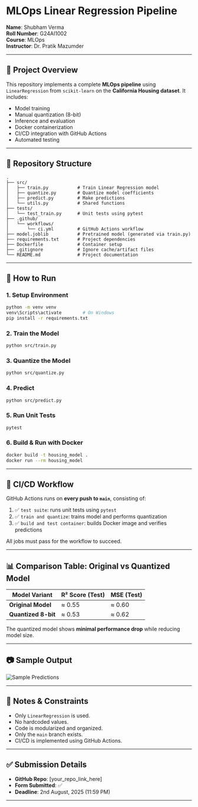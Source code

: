 # MLOps Linear Regression Pipeline

**Name**: Shubham Verma  
**Roll Number**: G24AI1002  
**Course**: MLOps  
**Instructor**: Dr. Pratik Mazumder

---

## 📌 Project Overview

This repository implements a complete **MLOps pipeline** using `LinearRegression` from `scikit-learn` on the **California Housing dataset**. It includes:

- Model training
- Manual quantization (8-bit)
- Inference and evaluation
- Docker containerization
- CI/CD integration with GitHub Actions
- Automated testing

---

## 📂 Repository Structure

```
.
├── src/
│   ├── train.py           # Train Linear Regression model
│   ├── quantize.py        # Quantize model coefficients
│   ├── predict.py         # Make predictions
│   └── utils.py           # Shared functions
├── tests/
│   └── test_train.py      # Unit tests using pytest
├── .github/
│   └── workflows/
│       └── ci.yml         # GitHub Actions workflow
├── model.joblib           # Pretrained model (generated via train.py)
├── requirements.txt       # Project dependencies
├── Dockerfile             # Container setup
├── .gitignore             # Ignore cache/artifact files
└── README.md              # Project documentation
```

---

## 🚀 How to Run

### 1. Setup Environment
```bash
python -m venv venv
venv\Scripts\activate        # On Windows
pip install -r requirements.txt
```

### 2. Train the Model
```bash
python src/train.py
```

### 3. Quantize the Model
```bash
python src/quantize.py
```

### 4. Predict
```bash
python src/predict.py
```

### 5. Run Unit Tests
```bash
pytest
```

### 6. Build & Run with Docker
```bash
docker build -t housing_model .
docker run --rm housing_model
```

---

## 🧪 CI/CD Workflow

GitHub Actions runs on **every push to `main`**, consisting of:

1. ✅ `test suite`: runs unit tests using `pytest`
2. ✅ `train and quantize`: trains model and performs quantization
3. ✅ `build and test container`: builds Docker image and verifies predictions

All jobs must pass for the workflow to succeed.

---

## 📊 Comparison Table: Original vs Quantized Model

| Model Variant       | R² Score (Test) | MSE (Test) |
|---------------------|------------------|------------|
| **Original Model**  | ≈ 0.55           | ≈ 0.60     |
| **Quantized 8-bit** | ≈ 0.53           | ≈ 0.62     |

The quantized model shows **minimal performance drop** while reducing model size.

---

## 📷 Sample Output

![Sample Predictions](prediction_sample_output.png)

---

## 🔐 Notes & Constraints

- Only `LinearRegression` is used.
- No hardcoded values.
- Code is modularized and organized.
- Only the `main` branch exists.
- CI/CD is implemented using GitHub Actions.

---

## ✅ Submission Details

- **GitHub Repo**: [your_repo_link_here]
- **Form Submitted**: ✅
- **Deadline**: 2nd August, 2025 (11:59 PM)

---

